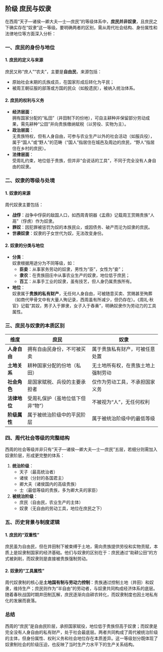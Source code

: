 ## 阶级 庶民与奴隶

在西周“天子—诸侯—卿大夫—士—庶民”的等级体系中，**庶民并非奴隶**，且庶民之下确实存在“奴隶”这一等级。要明确两者的区别，需从周代社会结构、身份属性和法律地位等方面深入分析：  


### **一、庶民的身份与地位**
#### 1. **庶民的定义与来源**  
  庶民又称“庶人”“农夫”，主要是**自由民**，来源包括：  
  - 原始社会末期的氏族成员，在国家形成后转化为平民；  
  - 被周王朝征服的部落或方国的民众（如殷遗民），被纳入统治体系。  

#### 2. **庶民的权利与义务**  
  - **经济层面**：  
    拥有国家分配的“私田”（井田制下的份地），可自主耕种并保留部分劳动成果，需先耕种“公田”并向贵族缴纳赋税（以劳役、实物为主）。  
  - **政治层面**：  
    无贵族特权，但有人身自由，可参与农业生产以外的社会活动（如服兵役），属于“国人”或“野人”的范畴（“国人”指居住在城邑及周边的庶民，“野人”指居住在乡村的庶民）。  
  - **法律层面**：  
    受周礼约束，地位低于贵族，但并非“会说话的工具”，不同于完全没有人身自由的奴隶。  


### **二、奴隶的等级与处境**
#### 1. **奴隶的来源**  
  周代奴隶主要包括：  
  - **战俘**：战争中俘获的敌国人口，如西周青铜器《盂鼎》记载周王赏赐贵族“人鬲”（俘虏）作为奴隶。  
  - **罪奴**：因犯罪被惩罚为奴的本族民众，或因债务、破产而沦为奴隶的庶民。  
  - **世袭奴隶**：奴隶的子女世代为奴，无法改变身份。  

#### 2. **奴隶的分类与地位**  
  - **分类**：  
    奴隶根据用途分为不同等级，如：  
    - **臣妾**：从事家务劳动的奴隶，男性为“臣”，女性为“妾”；  
    - **隶农**：在贵族田庄中从事农业生产的奴隶，地位低于庶民；  
    - **百工**：从事手工业的奴隶，虽有技艺，但人身仍属贵族所有。  
  - **地位**：  
    奴隶属于**贵族的私有财产**，无任何人身自由，可被随意买卖、赏赐甚至殉葬（如商代甲骨文中有大量人殉记录，西周虽有所减少，但仍存在）。《周礼·秋官》记载“其奴，男子入于罪隶，女子入于舂槀”，明确奴隶作为劳动力的工具属性。  


### **三、庶民与奴隶的本质区别**
| **维度**       | **庶民**                     | **奴隶**                     |
|----------------|------------------------------|------------------------------|
| **人身自由**   | 拥有自由民身份，不可被买卖   | 属于贵族私有财产，可被任意处置 |
| **土地关系**   | 耕种国家分配的份地（私田）   | 无土地所有权，在贵族土地上强制劳动 |
| **社会角色**   | 是国家赋税、兵役的主要承担者 | 仅作为劳动工具，不承担国家义务 |
| **法律地位**   | 受周礼保护（虽地位低下但非“物”） | 不被视为“人”，无任何权利     |
| **阶级属性**   | 属于被统治阶级中的平民阶层   | 属于被统治阶级中的最低等级     |  


### **四、周代社会等级的完整结构**
西周的社会等级并非只有“天子—诸侯—卿大夫—士—庶民”五层，若细分则需加入奴隶阶层，形成更完整的体系：  
1. **统治阶级**：  
   - 天子（最高统治者）  
   - 诸侯（分封的各国君主）  
   - 卿大夫（诸侯国内的高级贵族）  
   - 士（最低等级的贵族，多为卿大夫的家臣）  
2. **被统治阶级**：  
   - 庶民（自由民，农业生产的主体）  
   - 奴隶（无自由的劳动工具，地位在庶民之下）  


### **五、历史背景与制度逻辑**
#### 1. **庶民的“双重性”**  
  庶民虽为自由民，但在井田制下被束缚于土地，需向贵族提供劳役和实物贡赋，本质上是奴隶制国家的经济基础。他们与奴隶的区别在于：庶民通过“助耕公田”的方式被剥削，而奴隶则是直接被贵族强制劳动。  

#### 2. **奴隶的“工具属性”**  
  周代奴隶制的核心是**土地国有制与劳动力控制**：贵族通过控制土地（井田）和奴隶，维持生产；庶民则作为“半自由”的劳动者，与奴隶共同构成经济体系的底层。随着春秋战国时期井田制瓦解，庶民逐渐向自耕农转化，而奴隶制度也因土地私有化的发展而衰落。  


### **总结**  
西周的“庶民”是自由民阶层，承担国家赋役，地位低于贵族但高于奴隶；而奴隶是完全没有人身自由的私有财产，处于社会最底层。两者共同构成了周代被统治阶级的主体，但身份属性、权利义务和社会地位存在本质差异。这一等级划分既体现了奴隶制社会的阶级压迫，也反映了当时生产力水平下的生产关系结构。
